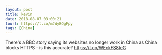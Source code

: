 ```yaml
---
layout: post
title: kevin
date: 2018-08-07 03:00:21
tourl: https://t.co/mJWyBQgFpy
tags: [China]
---
```

There's a BBC story saying its websites no longer work in China as China blocks HTTPS - is this accurate? https://t.co/WEckFS8teG